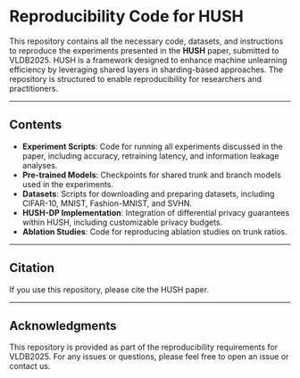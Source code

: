 # Reproducibility Code for HUSH

This repository contains all the necessary code, datasets, and instructions to reproduce the experiments presented in the **HUSH** paper, submitted to VLDB2025. HUSH is a framework designed to enhance machine unlearning efficiency by leveraging shared layers in sharding-based approaches. The repository is structured to enable reproducibility for researchers and practitioners.

---

## Contents
- **Experiment Scripts**: Code for running all experiments discussed in the paper, including accuracy, retraining latency, and information leakage analyses.
- **Pre-trained Models**: Checkpoints for shared trunk and branch models used in the experiments.
- **Datasets**: Scripts for downloading and preparing datasets, including CIFAR-10, MNIST, Fashion-MNIST, and SVHN.
- **HUSH-DP Implementation**: Integration of differential privacy guarantees within HUSH, including customizable privacy budgets.
- **Ablation Studies**: Code for reproducing ablation studies on trunk ratios.

---
## Citation
If you use this repository, please cite the HUSH paper.

---

## Acknowledgments
This repository is provided as part of the reproducibility requirements for VLDB2025. For any issues or questions, please feel free to open an issue or contact us.

